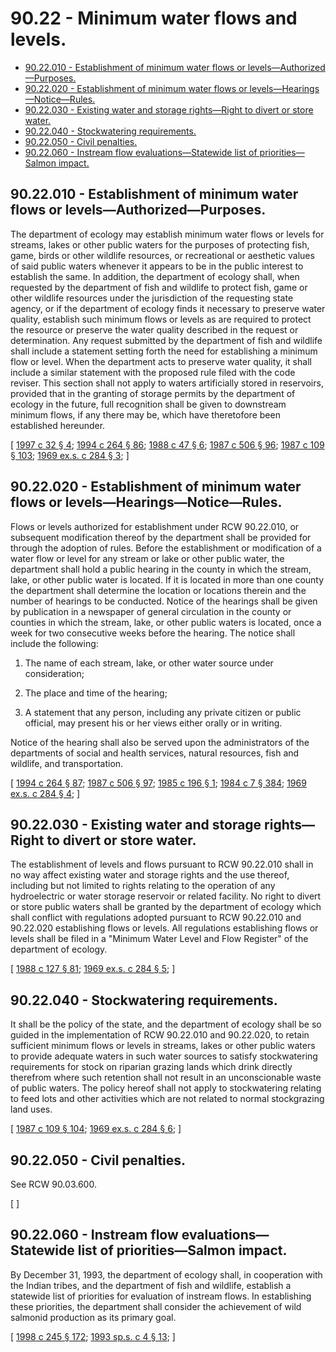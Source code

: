 # 90.22 - Minimum water flows and levels.
* [90.22.010 - Establishment of minimum water flows or levels—Authorized—Purposes.](#9022010---establishment-of-minimum-water-flows-or-levelsauthorizedpurposes)
* [90.22.020 - Establishment of minimum water flows or levels—Hearings—Notice—Rules.](#9022020---establishment-of-minimum-water-flows-or-levelshearingsnoticerules)
* [90.22.030 - Existing water and storage rights—Right to divert or store water.](#9022030---existing-water-and-storage-rightsright-to-divert-or-store-water)
* [90.22.040 - Stockwatering requirements.](#9022040---stockwatering-requirements)
* [90.22.050 - Civil penalties.](#9022050---civil-penalties)
* [90.22.060 - Instream flow evaluations—Statewide list of priorities—Salmon impact.](#9022060---instream-flow-evaluationsstatewide-list-of-prioritiessalmon-impact)
## 90.22.010 - Establishment of minimum water flows or levels—Authorized—Purposes.
The department of ecology may establish minimum water flows or levels for streams, lakes or other public waters for the purposes of protecting fish, game, birds or other wildlife resources, or recreational or aesthetic values of said public waters whenever it appears to be in the public interest to establish the same. In addition, the department of ecology shall, when requested by the department of fish and wildlife to protect fish, game or other wildlife resources under the jurisdiction of the requesting state agency, or if the department of ecology finds it necessary to preserve water quality, establish such minimum flows or levels as are required to protect the resource or preserve the water quality described in the request or determination. Any request submitted by the department of fish and wildlife shall include a statement setting forth the need for establishing a minimum flow or level. When the department acts to preserve water quality, it shall include a similar statement with the proposed rule filed with the code reviser. This section shall not apply to waters artificially stored in reservoirs, provided that in the granting of storage permits by the department of ecology in the future, full recognition shall be given to downstream minimum flows, if any there may be, which have theretofore been established hereunder.

\[ [1997 c 32 § 4](https://lawfilesext.leg.wa.gov/biennium/1997-98/Pdf/Bills/Session%20Laws/Senate/5029.SL.pdf?cite=1997%20c%2032%20§%204); [1994 c 264 § 86](https://lawfilesext.leg.wa.gov/biennium/1993-94/Pdf/Bills/Session%20Laws/House/2590.SL.pdf?cite=1994%20c%20264%20§%2086); [1988 c 47 § 6](https://leg.wa.gov/CodeReviser/documents/sessionlaw/1988c47.pdf?cite=1988%20c%2047%20§%206); [1987 c 506 § 96](https://leg.wa.gov/CodeReviser/documents/sessionlaw/1987c506.pdf?cite=1987%20c%20506%20§%2096); [1987 c 109 § 103](https://leg.wa.gov/CodeReviser/documents/sessionlaw/1987c109.pdf?cite=1987%20c%20109%20§%20103); [1969 ex.s. c 284 § 3](https://leg.wa.gov/CodeReviser/documents/sessionlaw/1969ex1c284.pdf?cite=1969%20ex.s.%20c%20284%20§%203); \]

## 90.22.020 - Establishment of minimum water flows or levels—Hearings—Notice—Rules.
Flows or levels authorized for establishment under RCW 90.22.010, or subsequent modification thereof by the department shall be provided for through the adoption of rules. Before the establishment or modification of a water flow or level for any stream or lake or other public water, the department shall hold a public hearing in the county in which the stream, lake, or other public water is located. If it is located in more than one county the department shall determine the location or locations therein and the number of hearings to be conducted. Notice of the hearings shall be given by publication in a newspaper of general circulation in the county or counties in which the stream, lake, or other public waters is located, once a week for two consecutive weeks before the hearing. The notice shall include the following:

1. The name of each stream, lake, or other water source under consideration;

2. The place and time of the hearing;

3. A statement that any person, including any private citizen or public official, may present his or her views either orally or in writing.

Notice of the hearing shall also be served upon the administrators of the departments of social and health services, natural resources, fish and wildlife, and transportation.

\[ [1994 c 264 § 87](https://lawfilesext.leg.wa.gov/biennium/1993-94/Pdf/Bills/Session%20Laws/House/2590.SL.pdf?cite=1994%20c%20264%20§%2087); [1987 c 506 § 97](https://leg.wa.gov/CodeReviser/documents/sessionlaw/1987c506.pdf?cite=1987%20c%20506%20§%2097); [1985 c 196 § 1](https://leg.wa.gov/CodeReviser/documents/sessionlaw/1985c196.pdf?cite=1985%20c%20196%20§%201); [1984 c 7 § 384](https://leg.wa.gov/CodeReviser/documents/sessionlaw/1984c7.pdf?cite=1984%20c%207%20§%20384); [1969 ex.s. c 284 § 4](https://leg.wa.gov/CodeReviser/documents/sessionlaw/1969ex1c284.pdf?cite=1969%20ex.s.%20c%20284%20§%204); \]

## 90.22.030 - Existing water and storage rights—Right to divert or store water.
The establishment of levels and flows pursuant to RCW 90.22.010 shall in no way affect existing water and storage rights and the use thereof, including but not limited to rights relating to the operation of any hydroelectric or water storage reservoir or related facility. No right to divert or store public waters shall be granted by the department of ecology which shall conflict with regulations adopted pursuant to RCW 90.22.010 and 90.22.020 establishing flows or levels. All regulations establishing flows or levels shall be filed in a "Minimum Water Level and Flow Register" of the department of ecology.

\[ [1988 c 127 § 81](https://leg.wa.gov/CodeReviser/documents/sessionlaw/1988c127.pdf?cite=1988%20c%20127%20§%2081); [1969 ex.s. c 284 § 5](https://leg.wa.gov/CodeReviser/documents/sessionlaw/1969ex1c284.pdf?cite=1969%20ex.s.%20c%20284%20§%205); \]

## 90.22.040 - Stockwatering requirements.
It shall be the policy of the state, and the department of ecology shall be so guided in the implementation of RCW 90.22.010 and 90.22.020, to retain sufficient minimum flows or levels in streams, lakes or other public waters to provide adequate waters in such water sources to satisfy stockwatering requirements for stock on riparian grazing lands which drink directly therefrom where such retention shall not result in an unconscionable waste of public waters. The policy hereof shall not apply to stockwatering relating to feed lots and other activities which are not related to normal stockgrazing land uses.

\[ [1987 c 109 § 104](https://leg.wa.gov/CodeReviser/documents/sessionlaw/1987c109.pdf?cite=1987%20c%20109%20§%20104); [1969 ex.s. c 284 § 6](https://leg.wa.gov/CodeReviser/documents/sessionlaw/1969ex1c284.pdf?cite=1969%20ex.s.%20c%20284%20§%206); \]

## 90.22.050 - Civil penalties.
See RCW 90.03.600.

\[ \]

## 90.22.060 - Instream flow evaluations—Statewide list of priorities—Salmon impact.
By December 31, 1993, the department of ecology shall, in cooperation with the Indian tribes, and the department of fish and wildlife, establish a statewide list of priorities for evaluation of instream flows. In establishing these priorities, the department shall consider the achievement of wild salmonid production as its primary goal.

\[ [1998 c 245 § 172](https://lawfilesext.leg.wa.gov/biennium/1997-98/Pdf/Bills/Session%20Laws/Senate/6219.SL.pdf?cite=1998%20c%20245%20§%20172); [1993 sp.s. c 4 § 13](https://lawfilesext.leg.wa.gov/biennium/1993-94/Pdf/Bills/Session%20Laws/House/1309-S.SL.pdf?cite=1993%20sp.s.%20c%204%20§%2013); \]

